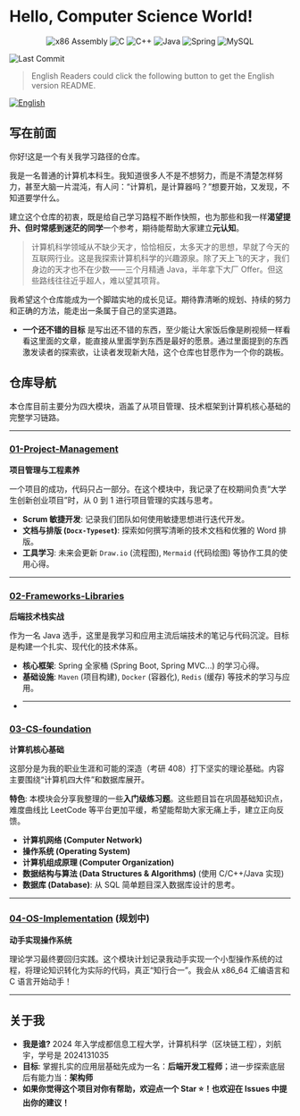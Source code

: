 #  Hello, Computer Science World!

<p align="center">
  <img src="https://img.shields.io/badge/x86%20Assembly-007AC7?style=for-the-badge&logo=intel&logoColor=white" alt="x86 Assembly">
  <img src="https://img.shields.io/badge/C-00599C?style=for-the-badge&logo=c&logoColor=white" alt="C">
  <img src="https://img.shields.io/badge/C%2B%2B-00599C?style=for-the-badge&logo=cplusplus&logoColor=white" alt="C++">
  <img src="https://img.shields.io/badge/Java-ED8B00?style=for-the-badge&logo=openjdk&logoColor=white" alt="Java">
  <img src="https://img.shields.io/badge/Spring-6DB33F?style=for-the-badge&logo=spring&logoColor=white" alt="Spring">
  <img src="https://img.shields.io/badge/MySQL-4479A1?style=for-the-badge&logo=mysql&logoColor=white" alt="MySQL">
</p>

<p>
  <img src="https://img.shields.io/github/last-commit/LiuHangyuWE/software-projects-learning-notes" alt="Last Commit">
</p>

> English Readers could click the following button to get the English version README.

[![English](https://img.shields.io/badge/README-English-blue?style=for-the-badge)](./README.en.md)

##  写在前面

你好!这是一个有关我学习路径的仓库。

我是一名普通的计算机本科生。我知道很多人不是不想努力，而是不清楚怎样努力，甚至大脑一片混沌，有人问：“计算机，是计算器吗？”想要开始，又发现，不知道要学什么。

建立这个仓库的初衷，既是给自己学习路程不断作快照，也为那些和我一样**渴望提升、但时常感到迷茫的同学**一个参考，期待能帮助大家建立**元认知**。

> 计算机科学领域从不缺少天才，恰恰相反，太多天才的思想，早就了今天的互联网行业。这是我探索计算机科学的兴趣源泉。除了天上飞的天才，我们身边的天才也不在少数——三个月精通 Java，半年拿下大厂 Offer。但这些路线往往近乎超人，难以望其项背。

我希望这个仓库能成为一个脚踏实地的成长见证。期待靠清晰的规划、持续的努力和正确的方法，能走出一条属于自己的坚实道路。

- **一个还不错的目标** 是写出还不错的东西，至少能让大家饭后像是刷视频一样看看这里面的文章，能直接从里面学到东西是最好的愿景。通过里面提到的东西激发读者的探索欲，让读者发现新大陆，这个仓库也甘愿作为一个你的跳板。

##  仓库导航

本仓库目前主要分为四大模块，涵盖了从项目管理、技术框架到计算机核心基础的完整学习链路。

---

### [ 01-Project-Management](./01-Project-Management)
**项目管理与工程素养**

一个项目的成功，代码只占一部分。在这个模块中，我记录了在校期间负责“大学生创新创业项目”时，从 0 到 1 进行项目管理的实践与思考。

* **Scrum 敏捷开发**: 记录我们团队如何使用敏捷思想进行迭代开发。
* **文档与排版 (`Docx-Typeset`)**: 探索如何撰写清晰的技术文档和优雅的 Word 排版。
* **工具学习**: 未来会更新 `Draw.io` (流程图), `Mermaid` (代码绘图) 等协作工具的使用心得。

---

### [ 02-Frameworks-Libraries](./02-Frameworks-Libraries)
**后端技术栈实战**

作为一名 Java 选手，这里是我学习和应用主流后端技术的笔记与代码沉淀。目标是构建一个扎实、现代化的技术体系。

* **核心框架**: Spring 全家桶 (Spring Boot, Spring MVC...) 的学习心得。
* **基础设施**: `Maven` (项目构建), `Docker` (容器化), `Redis` (缓存) 等技术的学习与应用。
* ---

### [ 03-CS-foundation](./03-CS-foundation)
**计算机核心基础**

这部分是为我的职业生涯和可能的深造（考研 408）打下坚实的理论基础。内容主要围绕“计算机四大件”和数据库展开。

**特色**: 本模块会分享我整理的一些**入门级练习题**。这些题目旨在巩固基础知识点，难度曲线比 LeetCode 等平台更加平缓，希望能帮助大家无痛上手，建立正向反馈。

* **计算机网络 (Computer Network)**
* **操作系统 (Operating System)**
* **计算机组成原理 (Computer Organization)** 
* **数据结构与算法 (Data Structures & Algorithms)** (使用 C/C++/Java 实现)
* **数据库 (Database)**: 从 SQL 简单题目深入数据库设计的思考。

---

### [ 04-OS-Implementation](./04-OS-Implementation) (规划中)
**动手实现操作系统**

理论学习最终要回归实践。这个模块计划记录我动手实现一个小型操作系统的过程，将理论知识转化为实际的代码，真正“知行合一”。我会从 x86_64 汇编语言和 C 语言开始动手！

---

##  关于我

*  **我是谁?** 2024 年入学成都信息工程大学，计算机科学（区块链工程），刘航宇，学号是 2024131035
*  **目标**: 掌握扎实的应用层基础先成为一名：**后端开发工程师**；进一步探索底层后有能力当：**架构师**
*  **如果你觉得这个项目对你有帮助，欢迎点一个 Star ⭐！也欢迎在 Issues 中提出你的建议！**
